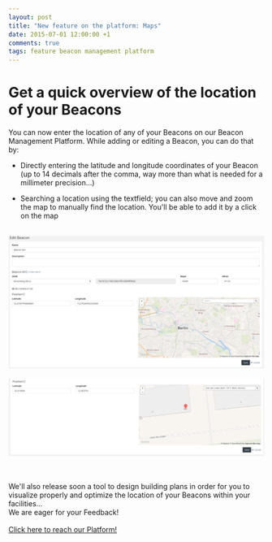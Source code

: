 ```yaml
---
layout: post
title: "New feature on the platform: Maps"
date: 2015-07-01 12:00:00 +1
comments: true
tags: feature beacon management platform
---
```



# Get a quick overview of the location of your Beacons<br/>

You can now enter the location of any of your Beacons on our Beacon Management Platform. While adding or editing a Beacon, you can do that by:

* Directly entering the latitude and longitude coordinates of your Beacon (up to 14 decimals after the comma, way more than what is needed for a millimeter precision...)


* Searching a location using the textfield; you can also move and zoom the map to manually find the location. You'll be able to add it by a click on the map


<!--more-->

<br/>


<img alt="Overview of the Beacon registration form"  src="/images/map.png"  style="width: 800px;"/>

<br/>

<br/>

<img alt="Zoom on the map" src="/images/map2.png"  style="width: 800px;"/>

<br/><br/>
We'll also release soon a tool to design building plans in order for you to visualize properly and optimize the location of your Beacons within your facilities...
<br/>
We are eager for your Feedback!
<br/><br/>
<a href="https://manage.sensorberg.com/">  Click here to reach our Platform!</a>